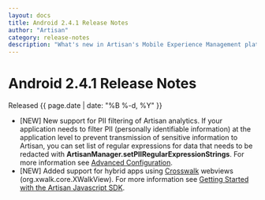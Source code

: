 ```yaml
---
layout: docs
title: Android 2.4.1 Release Notes
author: "Artisan"
category: release-notes
description: "What's new in Artisan's Mobile Experience Management platform."
---
```

# Android 2.4.1 Release Notes

Released {{ page.date | date: "%B %-d, %Y" }}

* [NEW] New support for PII filtering of Artisan analytics. If your application needs to filter PII (personally identifiable information) at the application level to prevent transmission of sensitive information to Artisan, you can set list of regular expressions for data that needs to be redacted with **ArtisanManager.setPIIRegularExpressionStrings**. For more information see <a href="/dev/android/advanced/#pii-filters">Advanced Configuration</a>.
* [NEW] Added support for hybrid apps using <a href="https://crosswalk-project.org/">Crosswalk</a> webviews (org.xwalk.core.XWalkView). For more information see <a href="/dev/js/getting-started-with-hybrid-sdk/#android">Getting Started with the Artisan Javascript SDK</a>.

